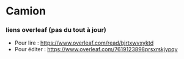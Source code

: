 # Camion
### liens overleaf (pas du tout à jour)
- Pour lire : https://www.overleaf.com/read/bjrtxwvxyktd
- Pour éditer : https://www.overleaf.com/7619123898prsxrskjypqv

